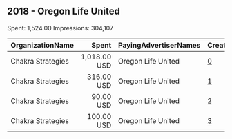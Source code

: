 ## 2018 - Oregon Life United 
Spent: 1,524.00
Impressions: 304,107

|OrganizationName|Spent|PayingAdvertiserNames|CreativeUrls|Impressions|Genders|AgeBrackets|CountryCodes|BillingAddresses|CandidateBallotInformation|
|:---|---:|:---|:---|---:|:---|:---|:---|:---|:---|
|Chakra Strategies|1,018.00 USD|Oregon Life United|[0](https://www.snap.com/political-ads/asset/7dbb6c557638e0d27e563277d1424f632e913f4e03a26830d834107fd318a8fe?mediaType=mp4)|221,203||20+|united states|"40101 Booth Kelly Road,Springfield,97478,US"||
|Chakra Strategies|316.00 USD|Oregon Life United|[1](https://www.snap.com/political-ads/asset/7dbb6c557638e0d27e563277d1424f632e913f4e03a26830d834107fd318a8fe?mediaType=mp4)|47,554||25+|united states|"40101 Booth Kelly Road,Springfield,97478,US"||
|Chakra Strategies|90.00 USD|Oregon Life United|[2](https://www.snap.com/political-ads/asset/7dbb6c557638e0d27e563277d1424f632e913f4e03a26830d834107fd318a8fe?mediaType=mp4)|18,934|FEMALE|18+|united states|"40101 Booth Kelly Road,Springfield,97478,US"||
|Chakra Strategies|100.00 USD|Oregon Life United|[3](https://www.snap.com/political-ads/asset/7dbb6c557638e0d27e563277d1424f632e913f4e03a26830d834107fd318a8fe?mediaType=mp4)|16,416||20+|united states|"40101 Booth Kelly Road,Springfield,97478,US"||
